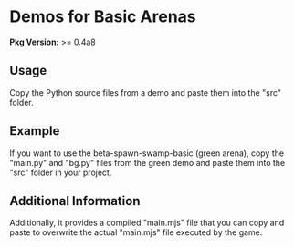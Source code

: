 # Demos for Basic Arenas

**Pkg Version:** >= 0.4a8

## Usage
Copy the Python source files from a demo and paste them into the "src" folder.

## Example
If you want to use the beta-spawn-swamp-basic (green arena), copy the "main.py" and "bg.py" files from the green demo and paste them into the "src" folder in your project.

## Additional Information
Additionally, it provides a compiled "main.mjs" file that you can copy and paste to overwrite the actual "main.mjs" file executed by the game.
